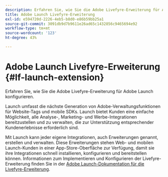```yaml
---
description: Erfahren Sie, wie Sie die Adobe Livefyre-Erweiterung für Adobe Launch konfigurieren.
title: Adobe Launch Livefyre-Erweiterung
exl-id: e594720d-2226-4eb5-b8d0-e86b59bb25a1
source-git-commit: 3091db9d7b9611e26ad65c1432856c9465694e92
workflow-type: tm+mt
source-wordcount: '123'
ht-degree: 43%

---
```


# Adobe Launch Livefyre-Erweiterung {#lf-launch-extension}

Erfahren Sie, wie Sie die Adobe Livefyre-Erweiterung für Adobe Launch konfigurieren.

Launch umfasst die nächste Generation von Adobe-Verwaltungsfunktionen für Website-Tags und mobile SDKs. Launch bietet Kunden eine einfache Möglichkeit, alle Analyse-, Marketing- und Werbe-Integrationen bereitzustellen und zu verwalten, die zur Unterstützung entsprechender Kundenerlebnisse erforderlich sind.

Mit Launch kann jeder eigene Integrationen, auch Erweiterungen genannt, erstellen und verwalten. Diese Erweiterungen stehen Web- und mobilen Launch-Kunden in einer App-Store-Oberfläche zur Verfügung, damit sie ihre Integrationen schnell installieren, konfigurieren und bereitstellen können. Informationen zum Implementieren und Konfigurieren der Livefyre-Erweiterung finden Sie in der [Adobe Launch-Dokumentation für die Livefyre-Erweiterung](/help/using/c-library/launch-extension.md).
